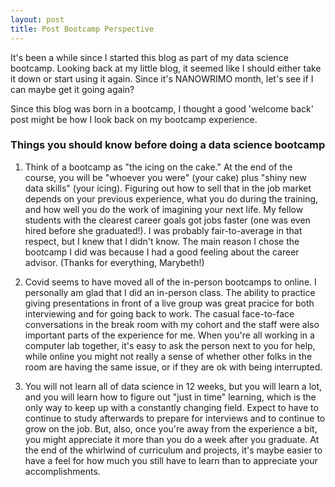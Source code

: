 ```yaml
---
layout: post
title: Post Bootcamp Perspective
---
```


It's been a while since I started this blog as part of my data 
science bootcamp. Looking back at my little blog, it seemed 
like I should either take it down or start using it again. 
Since it's NANOWRIMO month, let's see if I can maybe get it going again?

Since this blog was born in a bootcamp, I thought  a good 'welcome back' 
post might be how I look back on my bootcamp experience.

### Things you should know before doing a data science bootcamp

1. Think of a bootcamp as "the icing on the cake."
   At the end of the course, you will be "whoever you were" (your cake)
   plus "shiny new data skills" (your icing). Figuring out how to sell 
   that in the job market depends on your previous experience, what you do 
   during the training, and 
   how well you do the work of imagining your next life.
   My fellow  students with the clearest career goals got jobs faster (one
   was even hired before she graduated!). I was probably fair-to-average
   in that respect, but I knew that I didn't know.
   The main reason I chose the bootcamp I did was because I had a good 
   feeling about the career advisor. (Thanks for everything, Marybeth!)

2. Covid seems to have moved  all of the in-person bootcamps 
   to online. I personally am glad that I did an in-person class. 
   The ability to practice giving presentations in front of a live
   group was great pracice for both interviewing and for going back to work.
   The casual face-to-face conversations in the break room with my 
   cohort and the staff were also important parts of the experience
   for me.  When you're all working in a computer lab together, it's easy to
   ask the person next to you for help, while online you might not really a 
   sense of whether other folks in the room are having the same issue, or 
   if they are ok with being interrupted. 

1. You will not learn all of data science in 12 weeks, but you will learn
   a lot, and you will learn how to figure out "just in time" learning, which is
   the only way to keep up with a constantly changing field. 
   Expect to have to continue to study afterwards to prepare for interviews and
   to continue to grow on the job. But, also, once you're away 
   from the experience a bit, you might appreciate it more than you do a week
   after you graduate. At the end of the whirlwind of curriculum and 
   projects, it's maybe easier to have a feel for how much you still
   have to learn than to appreciate your accomplishments.

